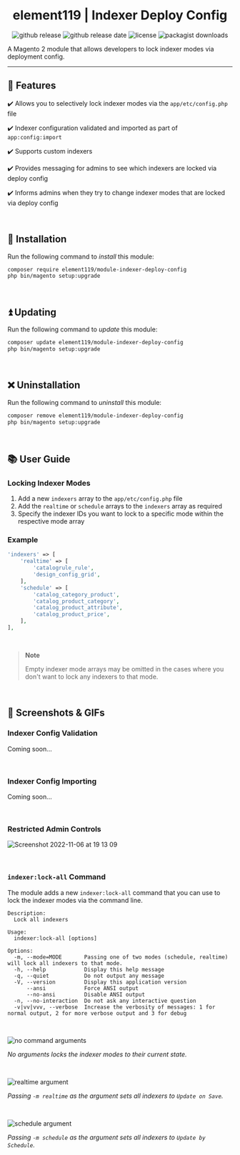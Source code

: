 <div align="center">

<!-- Module Image Here -->

</div>

<h1 align="center">element119 | Indexer Deploy Config</h1>

<div align="center">

![github release](https://img.shields.io/github/v/release/pykettk/module-indexer-deploy-config?color=ffbf00&label=version)
![github release date](https://img.shields.io/github/release-date/pykettk/module-indexer-deploy-config?color=8b32a8&label=last%20release)
![license](https://img.shields.io/badge/license-OSL-ff00dd.svg)
![packagist downloads](https://img.shields.io/packagist/dt/element119/module-indexer-deploy-config?color=ff0000)

</div>

A Magento 2 module that allows developers to lock indexer modes via deployment config.

---

## 📝 Features
✔️ Allows you to selectively lock indexer modes via the `app/etc/config.php` file

✔️ Indexer configuration validated and imported as part of `app:config:import`

✔️ Supports custom indexers

✔️ Provides messaging for admins to see which indexers are locked via deploy config

✔️ Informs admins when they try to change indexer modes that are locked via deploy config

<br/>

## 🔌 Installation
Run the following command to *install* this module:
```bash
composer require element119/module-indexer-deploy-config
php bin/magento setup:upgrade
```

<br/>

## ⏫ Updating
Run the following command to *update* this module:
```bash
composer update element119/module-indexer-deploy-config
php bin/magento setup:upgrade
```

<br/>

## ❌ Uninstallation
Run the following command to *uninstall* this module:
```bash
composer remove element119/module-indexer-deploy-config
php bin/magento setup:upgrade
```

<br/>

## 📚 User Guide
### Locking Indexer Modes
1. Add a new `indexers` array to the `app/etc/config.php` file
2. Add the `realtime` or `schedule` arrays to the `indexers` array as required
3. Specify the indexer IDs you want to lock to a specific mode within the respective mode array

### Example
```php
'indexers' => [
    'realtime' => [
        'catalogrule_rule',
        'design_config_grid',
    ],
    'schedule' => [
        'catalog_category_product',
        'catalog_product_category',
        'catalog_product_attribute',
        'catalog_product_price',
    ],
],
```

<br>

> **Note**
> 
> Empty indexer mode arrays may be omitted in the cases where you don't want to lock any indexers to that mode.

<br>

## 📸 Screenshots & GIFs
### Indexer Config Validation
Coming soon...

<br>

### Indexer Config Importing
Coming soon...

<br>

### Restricted Admin Controls
![Screenshot 2022-11-06 at 19 13 09](https://user-images.githubusercontent.com/40261741/200190327-5e9f5204-d294-4a27-a27e-74fb6ea6b968.png)

<br>

### `indexer:lock-all` Command
The module adds a new `indexer:lock-all` command that you can use to lock the indexer modes via the command line.

```
Description:
  Lock all indexers

Usage:
  indexer:lock-all [options]

Options:
  -m, --mode=MODE       Passing one of two modes (schedule, realtime) will lock all indexers to that mode.
  -h, --help            Display this help message
  -q, --quiet           Do not output any message
  -V, --version         Display this application version
      --ansi            Force ANSI output
      --no-ansi         Disable ANSI output
  -n, --no-interaction  Do not ask any interactive question
  -v|vv|vvv, --verbose  Increase the verbosity of messages: 1 for normal output, 2 for more verbose output and 3 for debug
```

<br>

![no command arguments](https://user-images.githubusercontent.com/40261741/200428379-36934940-cf7a-43f7-9ba3-3358dd97a0de.png)

*No arguments locks the indexer modes to their current state.*

<br>

![realtime argument](https://user-images.githubusercontent.com/40261741/200428676-cdb44054-19a8-4421-a4f8-bf9fbc93cbb6.png)

*Passing `-m realtime` as the argument sets all indexers to `Update on Save`.*

<br>

![schedule argument](https://user-images.githubusercontent.com/40261741/200428778-f4441b0d-67ec-4911-b612-ad1a47a96558.png)

*Passing `-m schedule` as the argument sets all indexers to `Update by Schedule`.*

